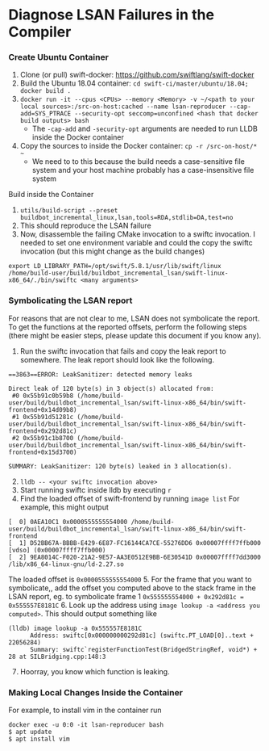 # Diagnose LSAN Failures in the Compiler

### Create Ubuntu Container 

1. Clone (or pull) swift-docker: https://github.com/swiftlang/swift-docker
2. Build the Ubuntu 18.04 container: `cd swift-ci/master/ubuntu/18.04; docker build .`
3. `docker run -it --cpus <CPUs> --memory <Memory> -v ~/<path to your local sources>:/src-on-host:cached --name lsan-reproducer --cap-add=SYS_PTRACE --security-opt seccomp=unconfined <hash that docker build outputs> bash`
    - The `-cap-add` and `-security-opt` arguments are needed to run LLDB inside the Docker container
4. Copy the sources to inside the Docker container: `cp -r /src-on-host/* ~`
    - We need to to this because the build needs a case-sensitive file system and your host machine probably has a case-insensitive file system

Build inside the Container

1. `utils/build-script --preset buildbot_incremental_linux,lsan,tools=RDA,stdlib=DA,test=no`
2. This should reproduce the LSAN failure
3. Now, disassemble the failing CMake invocation to a swiftc invocation. I needed to set one environment variable and could the copy the swiftc invocation (but this might change as the build changes)

```
export LD_LIBRARY_PATH=/opt/swift/5.8.1/usr/lib/swift/linux
/home/build-user/build/buildbot_incremental_lsan/swift-linux-x86_64/./bin/swiftc <many arguments>
```

### Symbolicating the LSAN report

For reasons that are not clear to me, LSAN does not symbolicate the report. To get the functions at the reported offsets, perform the following steps (there might be easier steps, please update this document if you know any).

1. Run the swiftc invocation that fails and copy the leak report to somewhere. The leak report should look like the following.
```
==3863==ERROR: LeakSanitizer: detected memory leaks

Direct leak of 120 byte(s) in 3 object(s) allocated from:
 #0 0x55b91c0b59b8 (/home/build-user/build/buildbot_incremental_lsan/swift-linux-x86_64/bin/swift-frontend+0x14d09b8)
 #1 0x55b91d51281c (/home/build-user/build/buildbot_incremental_lsan/swift-linux-x86_64/bin/swift-frontend+0x292d81c)
 #2 0x55b91c1b8700 (/home/build-user/build/buildbot_incremental_lsan/swift-linux-x86_64/bin/swift-frontend+0x15d3700)

SUMMARY: LeakSanitizer: 120 byte(s) leaked in 3 allocation(s).
```
2. `lldb -- <your swiftc invocation above>`
3. Start running swiftc inside lldb by executing `r`
4. Find the loaded offset of swift-frontend by running `image list`
For example, this might output
```
[  0] 0AEA10C1 0x0000555555554000 /home/build-user/build/buildbot_incremental_lsan/swift-linux-x86_64/bin/swift-frontend 
[  1] D52BB67A-BBBB-E429-6E87-FC16144CA7CE-55276DD6 0x00007ffff7ffb000 [vdso] (0x00007ffff7ffb000)
[  2] 9EA8014C-F020-21A2-9E57-AA3E0512E9BB-6E30541D 0x00007ffff7dd3000 /lib/x86_64-linux-gnu/ld-2.27.so
```
The loaded offset is `0x0000555555554000`
5. For the frame that you want to symbolicate,, add the offset you computed above to the stack frame in the LSAN report, eg. to symbolicate frame 1 `0x555555554000 + 0x292d81c = 0x555557E8181C`
6. Look up the address using `image lookup -a <address you computed>`. This should output something like

```
(lldb) image lookup -a 0x555557E8181C
      Address: swiftc[0x000000000292d81c] (swiftc.PT_LOAD[0]..text + 22056284)
      Summary: swiftc`registerFunctionTest(BridgedStringRef, void*) + 28 at SILBridging.cpp:148:3
```

7. Hoorray, you know which function is leaking.

### Making Local Changes Inside the Container

For example, to install vim in the container run

```
docker exec -u 0:0 -it lsan-reproducer bash
$ apt update
$ apt install vim
```
